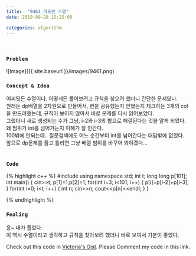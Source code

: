 ```yaml
---
title:  "9461_파도반 수열"
date: 2019-09-28 15:25:00

categories: algorithm
---
```


<br>

### `Problem`
![Image]({{ site.baseurl }}/images/9461.png)
<br>

### `Concept & Idea`
어찌됫든 수열이다. 어떻게든 풀어보려고 규칙을 찾으려 했더니 간단한 문제였다. <br>
원래는 dp배열을 2차원으로 만들어서, 변을 공유했는지 안했는지 체크하는 3개의 col을 만드려했는데, 규칙이 보이지 않아서 바로 문제를 다시 읽어보았다. <br>
그랬더니 새로 생성되는 수가 그냥, i-2와 i-3의 합으로 해결된다는 것을 알게 되었다. <br>
왜 범위가 int를 넘어가는지 이해가 잘 안간다. <br>
100밖에 안되는데.. 질문검색에도 어느 순간부터 int를 넘어간다는 대답밖에 없었다. <br>
앞으로 dp문제를 풀고 틀리면 그냥 배열 범위를 바꾸어 봐야겠다... <br>
<br>

### `Code`
{% highlight c++ %}
#include <iostream>
using namespace std;
int t;
long long p[101];
int main() {
    cin>>t;
    p[1]=1;p[2]=1;
    for(int i=3; i<101; i++) {
        p[i]=p[i-2]+p[i-3];
    }
    for(int i=0; i<t; i++) {
        int n;
        cin>>n;
        cout<<p[n]<<endl;
    }
}

{% endhighlight %}
<br>

### `Fealing`
응~ 내가 풀었다. <br>
이 역시 수열이라고 생각하고 규칙을 찾아보려 했더니 바로 보여서 기분이 좋았다. <br>

Check out this code in [Victoria's Gist][Vic's gist]. Please Comment my code in this link.

[Vic's gist]: https://gist.github.com/victoriagjh/ee543a520595a51b0dd6dcf25e0cb61d
